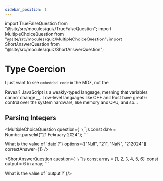 ```yaml
---
sidebar_position: 1
---
```


import TrueFalseQuestion from "@site/src/modules/quiz/TrueFalseQuestion";
import MultipleChoiceQuestion from "@site/src/modules/quiz/MultipleChoiceQuestion";
import ShortAnswerQuestion from "@site/src/modules/quiz/ShortAnswerQuestion";

# Type Coercion

I just want to see `embedded code` in the MDX, not the

<TrueFalseQuestion
  question="JavaScript is a strongly-typed language."
  correctAnswer={false}
/>
Reveal?
JavaScript is a weakly-typed language, meaning that variables cannot change __.
Low-level languages like C++ and Rust have greater control over the system hardware, like memory and CPU, and so...

## Parsing Integers

<MultipleChoiceQuestion
  question={`
\`\`\`js
const date = Number.parseInt("21 February 2024");
\`\`\`

What is the value of \`date\`?`}
  options={["Null", "21", "NaN", "212024"]}
  correctAnswer={1}
/>

<ShortAnswerQuestion   question={`
\`\`\`js
const array = [1, 2, 3, 4, 5, 6];
const output = 6 in array;
\`\`\`

What is the value of \`output\`?`}/>